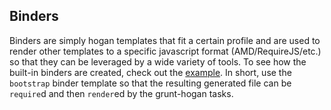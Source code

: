 ## Binders ##

Binders are simply hogan templates that fit a certain profile and are used to render other templates to
a specific javascript format (AMD/RequireJS/etc.) so that they can be leveraged by a wide variety of 
tools. 
To see how the built-in binders are created, check out the 
[example](https://github.com/automatonic/grunt-hogan/blob/master/example/grunt.js).
In short, use the `bootstrap` binder template so that the resulting generated
file can be `require`d and then `render`ed by the grunt-hogan tasks. 

